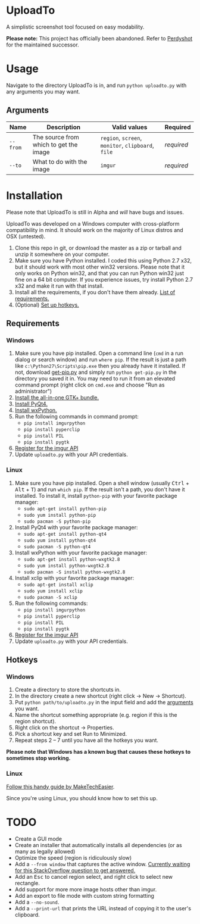 # UploadTo
A simplistic screenshot tool focused on easy modability.

**Please note:** This project has officially been abandoned. Refer to [Perdyshot](https://github.com/Locercus/Perdyshot) for the maintained successor.

# Usage
Navigate to the directory UploadTo is in, and run ```python uploadto.py``` with any arguments you may want.

## Arguments
| Name         | Description                            | Valid values                                                                                                                                                                                                                                                                                                                                                                                                                                                               | Required   |
| ------------ | -------------------------------------- | -------------------------------------------------------------------------------------------------------------------------------------------------------------------------------------------------------------------------------------------------------------------------------------------------------------------------------------------------------------------------------------------------------------------------------------------------------------------------- | ---------- |
| ``--from`` | The source from which to get the image | <samp title="Lets you select a region with a crosshair and a rectangle on the entire screen">```region```</samp>, <samp title="Takes a screenshot of your entire screen, consisting of all your monitors">```screen```</samp>, <samp title="Takes a screenshot of the monitor your cursor is currently on">```monitor```</samp>, <samp title="Uses the image currently in your clipboard">```clipboard```</samp>, <samp title="Opens a pick file dialog">```file```</samp> | *required* |
| ```--to```   | What to do with the image              | <samp title="Uploads the image to imgur">```imgur```</samp>                                                                                                                                                                                                                                                                                                                                                                                                                | *required* |

# Installation
Please note that UploadTo is still in Alpha and *will* have bugs and issues.

UploadTo was developed on a Windows computer with cross-platform compatibility in mind. It should work on the majority of Linux distros and OSX (untested).

1. Clone this repo in git, or download the master as a zip or tarball and unzip it somewhere on your computer.
2. Make sure you have Python installed. I coded this using Python 2.7 x32, but it should work with most other win32 versions. Please note that it only works on Python win32, and that you can run Python win32 just fine on a 64 bit computer. If you experience issues, try install Python 2.7 x32 and make it run with that install.
3. Install all the requirements, if you don't have them already. [List of requirements.](#requirements)
4. (Optional) [Set up hotkeys.](#hotkeys)

## Requirements
### Windows
1. Make sure you have pip installed. Open a command line (```cmd``` in a run dialog or search window) and run ```where pip```. If the result is just a path like ```c:\Python27\Scripts\pip.exe``` then you already have it installed. If not, download [get-pip.py](https://raw.githubusercontent.com/pypa/pip/master/contrib/get-pip.py) and simply run ```python get-pip.py``` in the directory you saved it in. You may need to run it from an elevated command prompt (right click on ```cmd.exe``` and choose "Run as administrator")
2. [Install the all-in-one GTK+ bundle.](http://www.gtk.org/download/win32.php)
3. [Install PyQt4.](http://www.riverbankcomputing.co.uk/software/pyqt/download)
4. [Install wxPython.](http://www.wxpython.org/download.php)
5. Run the following commands in command prompt:
	* ```pip install imgurpython```
	* ```pip install pyperclip```
	* ```pip install PIL```
	* ```pip install pygtk```
6. [Register for the imgur API](https://api.imgur.com/oauth2/addclient)
7. Update ```uploadto.py``` with your API credentials.

### Linux
1. Make sure you have pip installed. Open a shell window (usually <kbd>Ctrl</kbd> + <kbd>Alt</kbd> + <kbd>T</kbd>) and run ```which pip```. If the result isn't a path, you don't have it installed. To install it, install ```python-pip``` with your favorite package manager:
	* ```sudo apt-get install python-pip```
	* ```sudo yum install python-pip```
	* ```sudo pacman -S python-pip```
2. Install PyQt4 with your favorite package manager:
	* ```sudo apt-get install python-qt4```
	* ```sudo yum install python-qt4```
	* ```sudo pacman -S python-qt4```
3. Install wxPython with your favorite package manager:
	* ```sudo apt-get install python-wxgtk2.8```
	* ```sudo yum install python-wxgtk2.8```
	* ```sudo pacman -S install python-wxgtk2.8```
4. Install xclip with your favorite package manager:
	* ```sudo apt-get install xclip```
	* ```sudo yum install xclip```
	* ```sudo pacman -S xclip```
5. Run the following commands:
	* ```pip install imgurpython```
	* ```pip install pyperclip```
	* ```pip install PIL```
	* ```pip install pygtk```
6. [Register for the imgur API](https://api.imgur.com/oauth2/addclient)
7. Update ```uploadto.py``` with your API credentials.
	

## Hotkeys
### Windows
1. Create a directory to store the shortcuts in.
2. In the directory create a new shortcut (right click &rarr; New &rarr; Shortcut).
3. Put ```python path/to/uploadto.py``` in the input field and add the [arguments](#arguments) you want.
4. Name the shortcut something appropriate (e.g. region if this is the region shortcut).
5. Right click on the shortcut &rarr; Properties.
6. Pick a shortcut key and set Run to Minimized.
7. Repeat steps 2 &ndash; 7 until you have all the hotkeys you want.

**Please note that Windows has a known bug that causes these hotkeys to sometimes stop working.**

### Linux
[Follow this handy guide by MakeTechEasier](http://www.maketecheasier.com/autokey-make-your-own-keyboard-shortcuts-in-linux/).

Since you're using Linux, you should know how to set this up.

# TODO
* Create a GUI mode
* Create an installer that automatically installs all dependencies (or as many as legally allowed)
* Optimize the speed (region is ridiculously slow)
* Add a ```--from window``` that captures the active window. [Currently waiting for this StackOverflow question to get answered.](http://stackoverflow.com/questions/29355898/getting-the-active-root-window-using-gtk-gdk-in-python)
* Add an <kbd>Esc</kbd> to cancel region select, and right click to select new rectangle.
* Add support for more more image hosts other than imgur.
* Add an export to file mode with custom string formatting
* Add a ```--no-sound```.
* Add a ```--print-url``` that prints the URL instead of copying it to the user's clipboard.

















